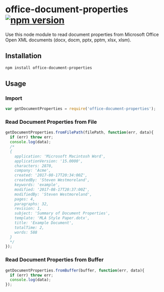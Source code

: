 # office-document-properties [![npm version](https://badge.fury.io/js/office-document-properties.svg)](https://badge.fury.io/js/office-document-properties)

Use this node module to read document properties from Microsoft Office Open XML documents (docx, docm, pptx, pptm, xlsx, xlsm).

## Installation

```sh
npm install office-document-properties
```

## Usage

### Import

```js
var getDocumentProperties = require('office-document-properties');
```

### Read Document Properties from File

```js
getDocumentProperties.fromFilePath(filePath, function(err, data){
  if (err) throw err;
  console.log(data);
  /*
  {
    application: 'Microsoft Macintosh Word',
    applicationVersion: '15.0000',
    characters: 2870,
    company: 'Acme',
    created: '2017-08-17T20:34:00Z',
    createdBy: 'Steven Westmoreland',
    keywords: 'example',
    modified: '2017-08-17T20:37:00Z',
    modifiedBy: 'Steven Westmoreland',
    pages: 4,
    paragraphs: 32,
    revision: 1,
    subject: 'Summary of Document Properties',
    template: 'MLA Style Paper.dotx',
    title: 'Example Document',
    totalTime: 2,
    words: 588
  }
  */
});
```

### Read Document Properties from Buffer

```js
getDocumentProperties.fromBuffer(buffer, function(err, data){
  if (err) throw err;
  console.log(data);
});
```

